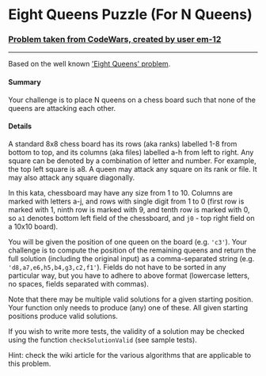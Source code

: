 # Eight Queens Puzzle (For N Queens)

### [Problem taken from CodeWars, created by user em-12](https://www.codewars.com/kata/eight-queens-puzzle/)
___
Based on the well known ['Eight Queens' problem](https://en.wikipedia.org/wiki/Eight_queens_puzzle).

#### Summary
Your challenge is to place N queens on a chess board such that none of the queens are attacking each other.

#### Details
A standard 8x8 chess board has its rows (aka ranks) labelled 1-8 from bottom to top, and its columns (aka files) labelled a-h from left to right. Any square can be denoted by a combination of letter and number. For example, the top left square is a8. A queen may attack any square on its rank or file. It may also attack any square diagonally.

In this kata, chessboard may have any size from 1 to 10. Columns are marked with letters a-j, and rows with single digit from 1 to 0 (first row is marked with 1, ninth row is marked with 9, and tenth row is marked with 0, so `a1` denotes bottom left field of the chessboard, and `j0` - top right field on a 10x10 board).

You will be given the position of one queen on the board (e.g. `'c3'`). Your challenge is to compute the position of the remaining queens and return the full solution (including the original input) as a comma-separated string (e.g. `'d8,a7,e6,h5,b4,g3,c2,f1'`). Fields do not have to be sorted in any particular way, but you have to adhere to above format (lowercase letters, no spaces, fields separated with commas).

Note that there may be multiple valid solutions for a given starting position. Your function only needs to produce (any) one of these. All given starting positions produce valid solutions.

If you wish to write more tests, the validity of a solution may be checked using the function `checkSolutionValid` (see sample tests).

Hint: check the wiki article for the various algorithms that are applicable to this problem.